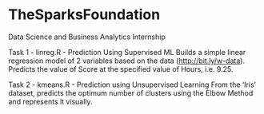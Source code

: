 # TheSparksFoundation
Data Science and Business Analytics Internship

Task 1 - linreg.R - Prediction Using Supervised ML
Builds a simple linear regression model of 2 variables based on the data (http://bit.ly/w-data). 
Predicts the value of Score at the specified value of Hours, i.e. 9.25.

Task 2 - kmeans.R - Prediction using Unsupervised Learning
From the ‘Iris’ dataset, predicts the optimum number of clusters using the Elbow Method and represents it visually.

